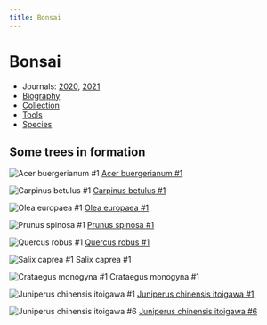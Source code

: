 ```yaml
---
title: Bonsai
---
```


# Bonsai


- Journals: [2020](/bonsai/journal/2020), [2021](/bonsai/journal/2021)
- [Biography](/bonsai/biography)
- [Collection](/bonsai/collection)
- [Tools](/bonsai/tools)
- [Species](/bonsai/species)

## Some trees in formation

![Acer buergerianum #1](/images/bonsai/2021-02-28-acer-buergerianum-1.jpg)
[Acer buergerianum #1](/bonsai/collection/acer-buergerianum-1)

![Carpinus betulus #1](/images/bonsai/2020-07-17-carpinus-betulus-1.jpg)
[Carpinus betulus #1](/bonsai/collection/carpinus-betulus-1)

![Olea europaea #1](/images/bonsai/2020-07-31-olea-europaea-1.jpg)
[Olea europaea #1](/bonsai/collection/olea-europaea-1)

![Prunus spinosa #1](/images/bonsai/2020-07-31-prunus-spinosa-1.jpg)
[Prunus spinosa #1](/bonsai/collection/prunus-spinosa-1)

![Quercus robus #1](/images/bonsai/2020-10-10-quercus-robur-1.jpg)
[Quercus robus #1](/bonsai/collection/quercus-robur-1)

![Salix caprea #1](/images/bonsai/2020-07-18-salix-caprea-1.jpg)
Salix caprea #1

![Crataegus monogyna #1](/images/bonsai/2020-07-31-crataegus-monogyna-1.jpg)
Crataegus monogyna #1

![Juniperus chinensis itoigawa #1](/images/bonsai/2020-08-12-juniperus-chinensis-itoigawa-1-after-styling.jpg)
[Juniperus chinensis itoigawa #1](/bonsai/collection/juniperus-chinensis-itoigawa-1)

![Juniperus chinensis itoigawa #6](/images/bonsai/2020-09-12-juniperus-chinensis-itoigawa-6-after-styling.jpg)
[Juniperus chinensis itoigawa #6](/bonsai/collection/juniperus-chinensis-itoigawa-6)
